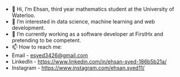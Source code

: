 - 👋 Hi, I’m Ehsan, third year mathematics student at the University of Waterloo.
- 👀 I’m interested in data science, machine learning and web development.
- 🌱 I’m currently working as a software developer at FirstHx and pretending to be competent.
- 📫 How to reach me: 
- Email - esyed3426@gmail.com 
- LinkedIn - https://www.linkedin.com/in/ehsan-syed-186b5b21a/
- Instagram - https://www.instagram.com/ehsan.syed11/

<!---
esyed3426/esyed3426 is a ✨ special ✨ repository because its `README.md` (this file) appears on your GitHub profile.
You can click the Preview link to take a look at your changes.
--->
